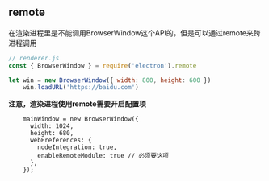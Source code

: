 ## remote

在渲染进程里是不能调用BrowserWindow这个API的，但是可以通过remote来跨进程调用
```js
// renderer.js
const { BrowserWindow } = require('electron').remote

let win = new BrowserWindow({ width: 800, height: 600 })
    win.loadURL('https://baidu.com')
```

**注意，渲染进程使用remote需要开启配置项**

```
    mainWindow = new BrowserWindow({
      width: 1024,
      height: 680,
      webPreferences: {
        nodeIntegration: true,
        enableRemoteModule: true // 必须要这项
      },
    });
```
